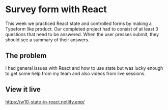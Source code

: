 # Survey form with React

This week we practiced React state and controlled forms by making a Typeform like product. Our completed project had to consist of at least 3 questions that need to be answered. When the user presses submit, they should see a summary of their answers.

## The problem

I had general issues with React and how to use state but was lucky enough to get some help from my team and also videos from live sessions.

## View it live

https://w10-state-in-react.netlify.app/
